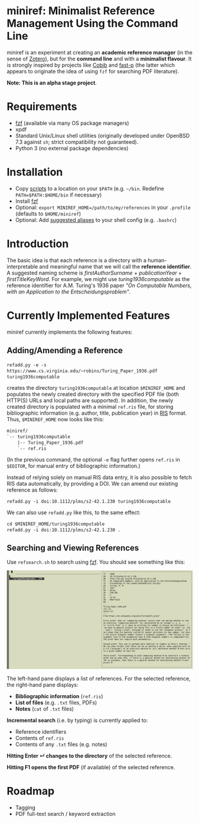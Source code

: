 # miniref: Minimalist Reference Management Using the Command Line
miniref is an experiment at creating an **academic reference manager** (in the sense of [Zotero](https://www.zotero.org)), but for the **command line** and with a **minimalist flavour**. It is strongly inspired by projects like [Cobib](https://mrossinek.gitlab.io/programming/introducing-cobib/) and [fast-p](https://github.com/bellecp/fast-p) (the latter which appears to originate the idea of using `fzf` for searching PDF literature).

**Note: This is an alpha stage project**.

# Requirements
* [fzf](https://github.com/junegunn/fzf) (available via many OS package managers)
* xpdf
* Standard Unix/Linux shell utilities (originally developed under OpenBSD 7.3 against `sh`; strict compatibility not guaranteed).
* Python 3 (no external package dependencies)

# Installation
* Copy [scripts](scripts) to a location on your `$PATH` (e.g. `~/bin`. Redefine `PATH=$PATH:$HOME/bin` if necessary)
* Install [fzf](https://github.com/junegunn/fzf)
* Optional: `export MINIREF_HOME=/path/to/my/references` in your `.profile` (defaults to `$HOME/miniref`)
* Optional: Add [suggested aliases](aliases/aliases) to your shell config (e.g. `.bashrc`)
  
# Introduction
The basic idea is that each reference is a directory with a human-interpretable and meaningful name that we will call the **reference identifier**. A suggested naming scheme is *firstAuthorSurname* + *publicationYear* + *firstTitleKeyWord*. For example, we might use *turing1936computable* as the reference identifier for A.M. Turing's 1936 paper *"On Computable Numbers, with an Application to the Entscheidungsproblem"*.

# Currently Implemented Features
miniref currently implements the following features:

## Adding/Amending a Reference
```
refadd.py -e -s https://www.cs.virginia.edu/~robins/Turing_Paper_1936.pdf turing1936computable
```
creates the directory `turing1936computable` at location `$MINIREF_HOME` and populates the newly created directory with the specified PDF file (both HTTP(S) URLs and local paths are supported). In addition, the newly created directory is populated with a minimal `ref.ris` file, for storing bibliographic information (e.g. author, title, publication year) in [RIS](https://en.wikipedia.org/wiki/RIS_(file_format)) format. Thus, `$MINIREF_HOME` now looks like this:
```
miniref/
`-- turing1936computable
    |-- Turing_Paper_1936.pdf
    `-- ref.ris
```
(In the previous command, the optional `-e` flag further opens `ref.ris` in `$EDITOR`, for manual entry of bibliographic information.) 

Instead of relying solely on manual RIS data entry, it is also possible to fetch RIS data automatically, by providing a DOI. We can amend our existing reference as follows:
```
refadd.py -i doi:10.1112/plms/s2-42.1.230 turing1936computable
```
We can also use `refadd.py` like this, to the same effect:
```
cd $MINIREF_HOME/turing1936computable
refadd.py -i doi:10.1112/plms/s2-42.1.230 .
```

## Searching and Viewing References
Use `refsearch.sh` to search using [fzf](https://github.com/junegunn/fzf). You should see something like this:

![screenshot](screenshots/rs.png)

The left-hand pane displays a list of references. For the selected reference, the right-hand pane displays:
* **Bibliographic information** (`ref.ris`)
* **List of files** (e.g. `.txt` files, PDFs)
* **Notes** (`cat` of `.txt` files)

**Incremental search** (i.e. by typing) is currently applied to:
* Reference identifiers
* Contents of `ref.ris`
* Contents of any `.txt` files (e.g. notes)

**Hitting Enter ↵ changes to the directory** of the selected reference.

**Hitting F1 opens the first PDF** (if available) of the selected reference.

# Roadmap
* Tagging
* PDF full-text search / keyword extraction
